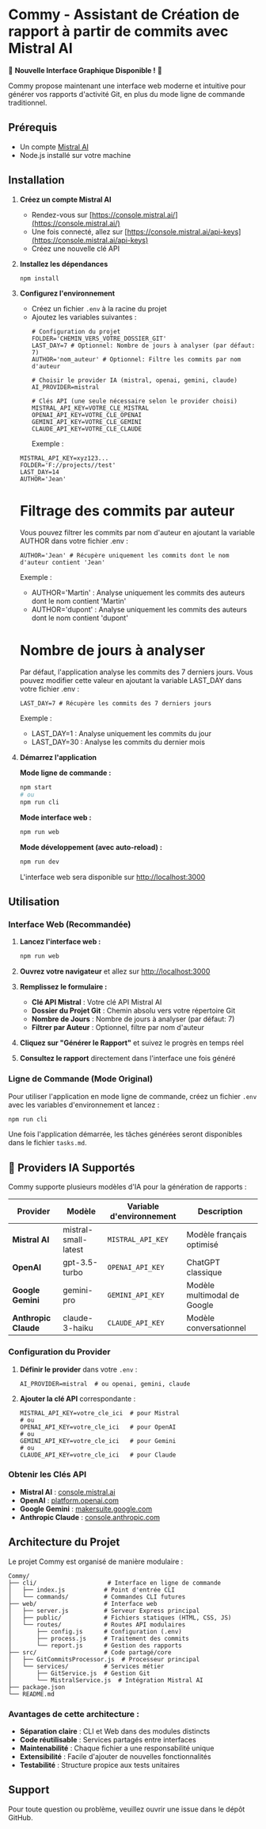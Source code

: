 # Commy - Assistant de Création de rapport à partir de commits avec Mistral AI

🚀 **Nouvelle Interface Graphique Disponible !** 🚀

Commy propose maintenant une interface web moderne et intuitive pour générer vos rapports d'activité Git, en plus du mode ligne de commande traditionnel.

## Prérequis

- Un compte [Mistral AI](https://console.mistral.ai/)
- Node.js installé sur votre machine

## Installation

1. **Créez un compte Mistral AI**

   - Rendez-vous sur [https://console.mistral.ai/](https://console.mistral.ai/)
   - Une fois connecté, allez sur [https://console.mistral.ai/api-keys](https://console.mistral.ai/api-keys)
   - Créez une nouvelle clé API

2. **Installez les dépendances**

   ```bash
   npm install
   ```

3. **Configurez l'environnement**

   - Créez un fichier `.env` à la racine du projet
   - Ajoutez les variables suivantes :
     ```env
     # Configuration du projet
     FOLDER='CHEMIN_VERS_VOTRE_DOSSIER_GIT'
     LAST_DAY=7 # Optionnel: Nombre de jours à analyser (par défaut: 7)
     AUTHOR='nom_auteur' # Optionnel: Filtre les commits par nom d'auteur

     # Choisir le provider IA (mistral, openai, gemini, claude)
     AI_PROVIDER=mistral

     # Clés API (une seule nécessaire selon le provider choisi)
     MISTRAL_API_KEY=VOTRE_CLE_MISTRAL
     OPENAI_API_KEY=VOTRE_CLE_OPENAI
     GEMINI_API_KEY=VOTRE_CLE_GEMINI
     CLAUDE_API_KEY=VOTRE_CLE_CLAUDE
     ```
     Exemple :

   ```env
   MISTRAL_API_KEY=xyz123...
   FOLDER='F://projects//test'
   LAST_DAY=14
   AUTHOR='Jean'
   ```

   # Filtrage des commits par auteur

   Vous pouvez filtrer les commits par nom d'auteur en ajoutant la variable AUTHOR dans votre fichier .env :

   ```env
   AUTHOR='Jean' # Récupère uniquement les commits dont le nom d'auteur contient 'Jean'
   ```

   Exemple :

   - AUTHOR='Martin' : Analyse uniquement les commits des auteurs dont le nom contient 'Martin'
   - AUTHOR='dupont' : Analyse uniquement les commits des auteurs dont le nom contient 'dupont'

   # Nombre de jours à analyser

   Par défaut, l'application analyse les commits des 7 derniers jours.
   Vous pouvez modifier cette valeur en ajoutant la variable LAST_DAY dans votre fichier .env :

   ```env
   LAST_DAY=7 # Récupère les commits des 7 derniers jours
   ```

   Exemple :

   - LAST_DAY=1 : Analyse uniquement les commits du jour
   - LAST_DAY=30 : Analyse les commits du dernier mois

4. **Démarrez l'application**
   
   **Mode ligne de commande :**
   ```bash
   npm start
   # ou
   npm run cli
   ```
   
   **Mode interface web :**
   ```bash
   npm run web
   ```
   
   **Mode développement (avec auto-reload) :**
   ```bash
   npm run dev
   ```
   
   L'interface web sera disponible sur [http://localhost:3000](http://localhost:3000)

## Utilisation

### Interface Web (Recommandée)

1. **Lancez l'interface web :**
   ```bash
   npm run web
   ```

2. **Ouvrez votre navigateur** et allez sur [http://localhost:3000](http://localhost:3000)

3. **Remplissez le formulaire :**
   - **Clé API Mistral** : Votre clé API Mistral AI
   - **Dossier du Projet Git** : Chemin absolu vers votre répertoire Git
   - **Nombre de Jours** : Nombre de jours à analyser (par défaut: 7)
   - **Filtrer par Auteur** : Optionnel, filtre par nom d'auteur

4. **Cliquez sur "Générer le Rapport"** et suivez le progrès en temps réel

5. **Consultez le rapport** directement dans l'interface une fois généré

### Ligne de Commande (Mode Original)

Pour utiliser l'application en mode ligne de commande, créez un fichier `.env` avec les variables d'environnement et lancez :

```bash
npm run cli
```

Une fois l'application démarrée, les tâches générées seront disponibles dans le fichier `tasks.md`.

## 🤖 Providers IA Supportés

Commy supporte plusieurs modèles d'IA pour la génération de rapports :

| Provider | Modèle | Variable d'environnement | Description |
|----------|---------|-------------------------|-------------|
| **Mistral AI** | mistral-small-latest | `MISTRAL_API_KEY` | Modèle français optimisé |
| **OpenAI** | gpt-3.5-turbo | `OPENAI_API_KEY` | ChatGPT classique |
| **Google Gemini** | gemini-pro | `GEMINI_API_KEY` | Modèle multimodal de Google |
| **Anthropic Claude** | claude-3-haiku | `CLAUDE_API_KEY` | Modèle conversationnel |

### Configuration du Provider

1. **Définir le provider** dans votre `.env` :
   ```env
   AI_PROVIDER=mistral  # ou openai, gemini, claude
   ```

2. **Ajouter la clé API** correspondante :
   ```env
   MISTRAL_API_KEY=votre_cle_ici  # pour Mistral
   # ou
   OPENAI_API_KEY=votre_cle_ici   # pour OpenAI
   # ou
   GEMINI_API_KEY=votre_cle_ici   # pour Gemini
   # ou
   CLAUDE_API_KEY=votre_cle_ici   # pour Claude
   ```

### Obtenir les Clés API

- **Mistral AI** : [console.mistral.ai](https://console.mistral.ai/api-keys)
- **OpenAI** : [platform.openai.com](https://platform.openai.com/api-keys)
- **Google Gemini** : [makersuite.google.com](https://makersuite.google.com/app/apikey)
- **Anthropic Claude** : [console.anthropic.com](https://console.anthropic.com/)

## Architecture du Projet

Le projet Commy est organisé de manière modulaire :

```
Commy/
├── cli/                    # Interface en ligne de commande
│   ├── index.js           # Point d'entrée CLI
│   └── commands/          # Commandes CLI futures
├── web/                   # Interface web
│   ├── server.js          # Serveur Express principal
│   ├── public/            # Fichiers statiques (HTML, CSS, JS)
│   └── routes/            # Routes API modulaires
│       ├── config.js      # Configuration (.env)
│       ├── process.js     # Traitement des commits
│       └── report.js      # Gestion des rapports
├── src/                   # Code partagé/core
│   ├── GitCommitsProcessor.js  # Processeur principal
│   └── services/          # Services métier
│       ├── GitService.js  # Gestion Git
│       └── MistralService.js  # Intégration Mistral AI
├── package.json
└── README.md
```

### Avantages de cette architecture :

- **Séparation claire** : CLI et Web dans des modules distincts
- **Code réutilisable** : Services partagés entre interfaces
- **Maintenabilité** : Chaque fichier a une responsabilité unique
- **Extensibilité** : Facile d'ajouter de nouvelles fonctionnalités
- **Testabilité** : Structure propice aux tests unitaires

## Support

Pour toute question ou problème, veuillez ouvrir une issue dans le dépôt GitHub.
